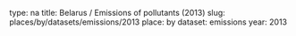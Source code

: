 type: na
title: Belarus / Emissions of pollutants (2013)
slug: places/by/datasets/emissions/2013
place: by
dataset: emissions
year: 2013
